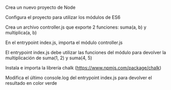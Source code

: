 Crea un nuevo proyecto de Node

Configura el proyecto para utilizar los módulos de ES6

Crea un archivo controller.js que exporte 2 funciones: suma(a, b) y multiplica(a, b)

En el entrypoint index.js, importa el módulo controller.js

El entrypoint index.js debe utilizar las funciones del módulo para devolver la multiplicación de suma(1, 2) y suma(4, 5)

Instala e importa la librería chalk (https://www.npmjs.com/package/chalk)

Modifica el último console.log del entrypoint index.js para devolver el resultado en color verde
